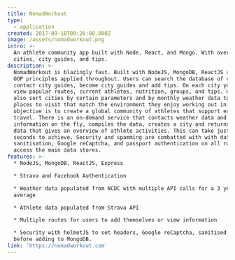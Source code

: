 ```yaml
---
title: NomadWorkout
type:
  - application
created: 2017-09-18T09:26:00.000Z
image: /assets/nomadworkout.png
intro: >-
  An athlete community app built with Node, React, and Mongo. With over 650
  cities, city guides, and tips.  
description: >-
  NomadWorkout is blazingly fast. Built with NodeJS, MongoDB, ReactJS and with
  OOP principles applied throughout. Users can search the database of cities,
  contact city guides, become city guides and add tips. On each city you can
  view popular routes, current athletes, nutrition, groups, and tips. Users can
  also sort cities by certain parameters and by monthly weather data to find new
  places to visit that match the environment they enjoy working out in. The
  objective is to create a global community of athletes that support eachother
  travel. There is an on-demand service that contacts weather data and Strava
  information on the fly, compiles the data, creates a city and returns JSON
  data that gives an overview of athlete activities. This can take just 3
  seconds to achieve. Security and spamming are combatted with with data
  sanitisation, Google reCaptcha, and passport authentication on all routes that
  access the main data stores.
features: >-
  * NodeJS, MongoDB, ReactJS, Express

  * Strava and Facebook Authentication

  * Weather data populated from NCDC with multiple API calls for a 3 year
  average

  * Athlete data populated from Strava API

  * Multiple routes for users to add themselves or view information

  * Security with helmetJS to set headers, Google reCaptcha, sanitised date
  before adding to MongoDB.
link: 'https://nomadworkout.com'
---
```


